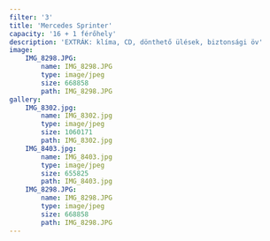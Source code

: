 ```yaml
---
filter: '3'
title: 'Mercedes Sprinter'
capacity: '16 + 1 férőhely'
description: 'EXTRÁK: klíma, CD, dönthető ülések, biztonsági öv'
image:
    IMG_8298.JPG:
        name: IMG_8298.JPG
        type: image/jpeg
        size: 668858
        path: IMG_8298.JPG
gallery:
    IMG_8302.jpg:
        name: IMG_8302.jpg
        type: image/jpeg
        size: 1060171
        path: IMG_8302.jpg
    IMG_8403.jpg:
        name: IMG_8403.jpg
        type: image/jpeg
        size: 655825
        path: IMG_8403.jpg
    IMG_8298.JPG:
        name: IMG_8298.JPG
        type: image/jpeg
        size: 668858
        path: IMG_8298.JPG
---
```


